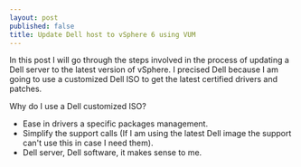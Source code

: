```yaml
---
layout: post
published: false
title: Update Dell host to vSphere 6 using VUM
---
```

In this post I will go through the steps involved in the process of updating a Dell server to the latest version of vSphere. I precised Dell because I am going to use a customized Dell ISO to get the latest certified drivers and patches.

Why do I use a Dell customized ISO?

- Ease in drivers a specific packages management.
- Simplify the support calls (If I am using the latest Dell image the support can't use this in case I need them).
- Dell server, Dell software, it makes sense to me.


